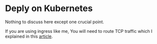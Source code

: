 # Deply on Kubernetes

Nothing to discuss here except one crucial point.

If you are using ingress like me, You will need to route TCP traffic which I explained in this [article](https://medium.com/@hosseinyousefi/kuberentes-ingress-haproxy-nginx-tcp-mode-2e009d86c5e5).
